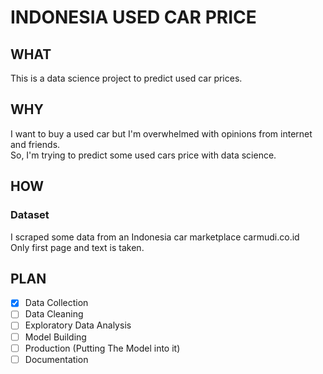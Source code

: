 # INDONESIA USED CAR PRICE

## WHAT
This is a data science project to predict used car prices.

## WHY
I want to buy a used car but I'm overwhelmed with opinions from internet and friends.  
So, I'm trying to predict some used cars price with data science.


## HOW
### Dataset
I scraped some data from an Indonesia car marketplace carmudi.co.id  
Only first page and text is taken.


## PLAN
- [x] Data Collection
- [ ] Data Cleaning
- [ ] Exploratory Data Analysis
- [ ] Model Building
- [ ] Production (Putting The Model into it)
- [ ] Documentation